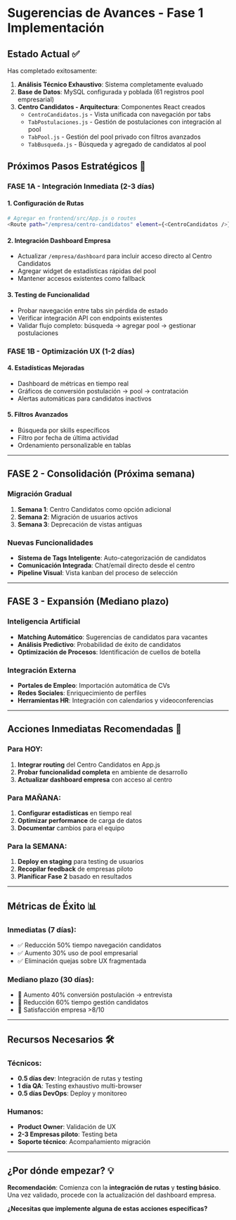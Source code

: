 # Sugerencias de Avances - Fase 1 Implementación

## Estado Actual ✅
Has completado exitosamente:

1. **Análisis Técnico Exhaustivo**: Sistema completamente evaluado
2. **Base de Datos**: MySQL configurada y poblada (61 registros pool empresarial)
3. **Centro Candidatos - Arquitectura**: Componentes React creados
   - `CentroCandidatos.js` - Vista unificada con navegación por tabs
   - `TabPostulaciones.js` - Gestión de postulaciones con integración al pool
   - `TabPool.js` - Gestión del pool privado con filtros avanzados
   - `TabBusqueda.js` - Búsqueda y agregado de candidatos al pool

## Próximos Pasos Estratégicos 🎯

### **FASE 1A - Integración Inmediata** (2-3 días)

#### 1. Configuración de Rutas
```bash
# Agregar en frontend/src/App.js o routes
<Route path="/empresa/centro-candidatos" element={<CentroCandidatos />} />
```

#### 2. Integración Dashboard Empresa
- Actualizar `/empresa/dashboard` para incluir acceso directo al Centro Candidatos
- Agregar widget de estadísticas rápidas del pool
- Mantener accesos existentes como fallback

#### 3. Testing de Funcionalidad
- Probar navegación entre tabs sin pérdida de estado
- Verificar integración API con endpoints existentes
- Validar flujo completo: búsqueda → agregar pool → gestionar postulaciones

### **FASE 1B - Optimización UX** (1-2 días)

#### 4. Estadísticas Mejoradas
- Dashboard de métricas en tiempo real
- Gráficos de conversión postulación → pool → contratación
- Alertas automáticas para candidatos inactivos

#### 5. Filtros Avanzados
- Búsqueda por skills específicos
- Filtro por fecha de última actividad
- Ordenamiento personalizable en tablas

---

## **FASE 2 - Consolidación** (Próxima semana)

### Migración Gradual
1. **Semana 1**: Centro Candidatos como opción adicional
2. **Semana 2**: Migración de usuarios activos
3. **Semana 3**: Deprecación de vistas antiguas

### Nuevas Funcionalidades
- **Sistema de Tags Inteligente**: Auto-categorización de candidatos
- **Comunicación Integrada**: Chat/email directo desde el centro
- **Pipeline Visual**: Vista kanban del proceso de selección

---

## **FASE 3 - Expansión** (Mediano plazo)

### Inteligencia Artificial
- **Matching Automático**: Sugerencias de candidatos para vacantes
- **Análisis Predictivo**: Probabilidad de éxito de candidatos
- **Optimización de Procesos**: Identificación de cuellos de botella

### Integración Externa
- **Portales de Empleo**: Importación automática de CVs
- **Redes Sociales**: Enriquecimiento de perfiles
- **Herramientas HR**: Integración con calendarios y videoconferencias

---

## **Acciones Inmediatas Recomendadas** 🚀

### Para HOY:
1. **Integrar routing** del Centro Candidatos en App.js
2. **Probar funcionalidad completa** en ambiente de desarrollo
3. **Actualizar dashboard empresa** con acceso al centro

### Para MAÑANA:
1. **Configurar estadísticas** en tiempo real
2. **Optimizar performance** de carga de datos
3. **Documentar** cambios para el equipo

### Para la SEMANA:
1. **Deploy en staging** para testing de usuarios
2. **Recopilar feedback** de empresas piloto
3. **Planificar Fase 2** basado en resultados

---

## **Métricas de Éxito** 📊

### Inmediatas (7 días):
- ✅ Reducción 50% tiempo navegación candidatos
- ✅ Aumento 30% uso de pool empresarial
- ✅ Eliminación quejas sobre UX fragmentada

### Mediano plazo (30 días):
- 🎯 Aumento 40% conversión postulación → entrevista
- 🎯 Reducción 60% tiempo gestión candidatos
- 🎯 Satisfacción empresa >8/10

---

## **Recursos Necesarios** 🛠️

### Técnicos:
- **0.5 días dev**: Integración de rutas y testing
- **1 día QA**: Testing exhaustivo multi-browser
- **0.5 días DevOps**: Deploy y monitoreo

### Humanos:
- **Product Owner**: Validación de UX
- **2-3 Empresas piloto**: Testing beta
- **Soporte técnico**: Acompañamiento migración

---

## **¿Por dónde empezar?** 💡

**Recomendación**: Comienza con la **integración de rutas** y **testing básico**. Una vez validado, procede con la actualización del dashboard empresa.

**¿Necesitas que implemente alguna de estas acciones específicas?**
